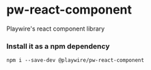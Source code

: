 # pw-react-component
Playwire's react component library

### Install it as a npm dependency
```npm i --save-dev @playwire/pw-react-component```
